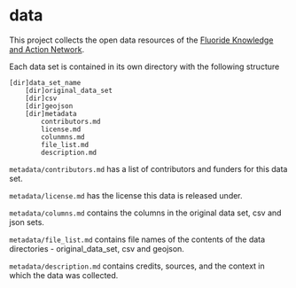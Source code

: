 # data
This project collects the open data resources of the [Fluoride Knowledge and Action Network](http://fluorideindia.org).

Each data set is contained in its own directory with the following structure

    [dir]data_set_name
        [dir]original_data_set
        [dir]csv
        [dir]geojson
        [dir]metadata
            contributors.md
            license.md
            colunmns.md
            file_list.md
            description.md

``metadata/contributors.md`` has a list of contributors and funders for this data set.

``metadata/license.md`` has the license this data is released under.

``metadata/columns.md`` contains the columns in the original data set, csv and json sets.

``metadata/file_list.md`` contains file names of the contents of the data directories - original_data_set, csv and geojson.

``metadata/description.md`` contains credits, sources, and the context in which the data was collected.
